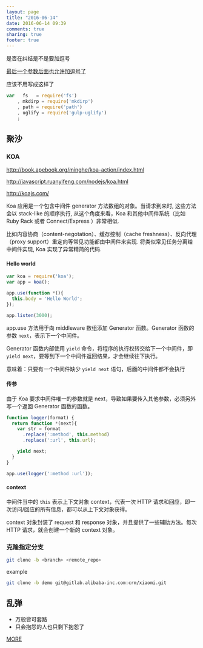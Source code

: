 ```yaml
---
layout: page
title: "2016-06-14"
date: 2016-06-14 09:39
comments: true
sharing: true
footer: true
---
```


是否在纠结是不是要加逗号

[最后一个参数后面也允许加逗号了](http://www.cnblogs.com/ziyunfei/p/5543304.html)

应该不用写成这样了

```js
var   fs   = require('fs')
    , mkdirp = require('mkdirp')
    , path = require('path')
    , uglify = require('gulp-uglify')
    ;
```


## 聚沙

### KOA

http://book.apebook.org/minghe/koa-action/index.html

http://javascript.ruanyifeng.com/nodejs/koa.html

http://koajs.com/

Koa 应用是一个包含中间件 generator 方法数组的对象。当请求到来时, 这些方法会以 stack-like 的顺序执行, 从这个角度来看，Koa 和其他中间件系统（比如 Ruby Rack 或者 Connect/Express ）非常相似.

比如内容协商（content-negotation）、缓存控制（cache freshness）、反向代理（proxy support）重定向等常见功能都由中间件来实现. 将类似常见任务分离给中间件实现, Koa 实现了异常精简的代码.

#### Hello world

```js
var koa = require('koa');
var app = koa();

app.use(function *(){
  this.body = 'Hello World';
});

app.listen(3000);
```

app.use 方法用于向 middleware 数组添加 Generator 函数。Generator 函数的参数 `next`，表示下一个中间件。

Generator 函数内部使用 `yield` 命令，将程序的执行权转交给下一个中间件，即 `yield next`，要等到下一个中间件返回结果，才会继续往下执行。

意味着：只要有一个中间件缺少 `yield next` 语句，后面的中间件都不会执行

#### 传参

由于 Koa 要求中间件唯一的参数就是 next，导致如果要传入其他参数，必须另外写一个返回 Generator 函数的函数。

```js
function logger(format) {
  return function *(next){
    var str = format
      .replace(':method', this.method)
      .replace(':url', this.url);

    yield next;
  }
}

app.use(logger(':method :url'));
```

#### context

中间件当中的 `this` 表示上下文对象 context，代表一次 HTTP 请求和回应，即一次访问/回应的所有信息，都可以从上下文对象获得。

context 对象封装了 request 和 response 对象，并且提供了一些辅助方法。每次 HTTP 请求，就会创建一个新的 context 对象。



### 克隆指定分支

```sh
git clone -b <branch> <remote_repo>
```

example

```sh
git clone -b demo git@gitlab.alibaba-inc.com:crm/xiaomi.git
```

## 乱弹

* 万般皆可套路
* 只会抱怨的人也只剩下抱怨了


[MORE](http://blog.mirreal.net/note/2016-06-14.html)

